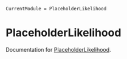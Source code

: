```@meta
CurrentModule = PlaceholderLikelihood
```

# PlaceholderLikelihood

Documentation for [PlaceholderLikelihood](https://github.com/JoelTrent/PlaceholderLikelihood.jl).

